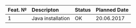 |Feat. №|Descripton|Status|Planned Date|
|---------|:---------|----|----|
|1        |Java installation| OK|20.06.2017|
